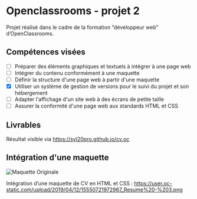 # Openclassrooms - projet 2

Projet réalisé dans le cadre de la formation “développeur web” d’OpenClassrooms.

## Compétences visées

- [ ] Préparer des éléments graphiques et textuels à intégrer à une page web
- [ ] Intégrer du contenu conformément à une maquette
- [ ] Définir la structure d'une page web à partir d'une maquette
- [x] Utiliser un système de gestion de versions pour le suivi du projet et son hébergement
- [ ] Adapter l'affichage d'un site web à des écrans de petite taille
- [ ] Assurer la conformité d'une page web aux standards HTML et CSS

## Livrables

Résultat visible via https://syl20pro.github.io/cv.oc

## Intégration d'une maquette

![Maquette Originale](https://user.oc-static.com/upload/2019/04/12/15550721972967_Resume%20-%203.png)

Intégration d’une maquette de CV en HTML et CSS : https://user.oc-static.com/upload/2019/04/12/15550721972967_Resume%20-%203.png
